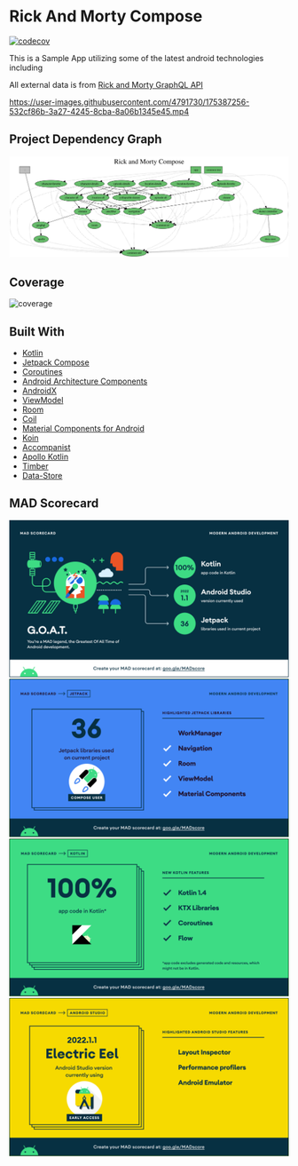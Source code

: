Rick And Morty Compose
=========

[![codecov](https://codecov.io/gh/vkondrav/rick_and_morty_compose/branch/main/graph/badge.svg?token=MX8NPAY19I)](https://codecov.io/gh/vkondrav/rick_and_morty_compose)

This is a Sample App utilizing some of the latest android technologies including

All external data is from [Rick and Morty GraphQL API](https://rickandmortyapi.com/graphql)

https://user-images.githubusercontent.com/4791730/175387256-532cf86b-3a27-4245-8cba-8a06b1345e45.mp4

## Project Dependency Graph
![Graph](project-dependency-graph.svg?raw=true)

## Coverage
![coverage](https://codecov.io/gh/vkondrav/rick_and_morty_compose/branch/main/graphs/tree.svg?token=MX8NPAY19I)

## Built With
- [Kotlin](https://kotlinlang.org/)
- [Jetpack Compose](https://developer.android.com/jetpack/compose)
- [Coroutines](https://kotlinlang.org/docs/reference/coroutines-overview.html)
- [Android Architecture Components](https://developer.android.com/topic/libraries/architecture)
- [AndroidX](https://developer.android.com/jetpack/androidx)
- [ViewModel](https://developer.android.com/topic/libraries/architecture/viewmodel)
- [Room](https://developer.android.com/jetpack/androidx/releases/room)
- [Coil](https://github.com/coil-kt/coil)
- [Material Components for Android](https://github.com/material-components/material-components-android)
- [Koin](https://insert-koin.io/)
- [Accompanist](https://github.com/google/accompanist)
- [Apollo Kotlin](https://www.apollographql.com/docs/kotlin)
- [Timber](https://github.com/JakeWharton/timber)
- [Data-Store](https://developer.android.com/topic/libraries/architecture/datastore)

## MAD Scorecard
![Summary](/mad_scorecard/summary.png?raw=true)
![Summary](/mad_scorecard/jetpack.png?raw=true)
![Summary](/mad_scorecard/kotlin.png?raw=true)
![Summary](/mad_scorecard/studio.png?raw=true)
